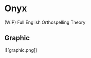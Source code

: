 # Onyx

(WIP) Full English Orthospelling Theory

<!-- See https://grahp.dev/onyx -->

## Graphic

![[graphic.png]]
